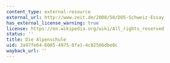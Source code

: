 ```yaml
---
content_type: external-resource
external_url: http://www.zeit.de/2008/50/DOS-Schweiz-Essay
has_external_license_warning: true
license: https://en.wikipedia.org/wiki/All_rights_reserved
status: ''
title: Die Alpenschule
uid: 3a97fe64-6085-4975-8fa1-4c82566dbe0c
wayback_url: ''
---
```

